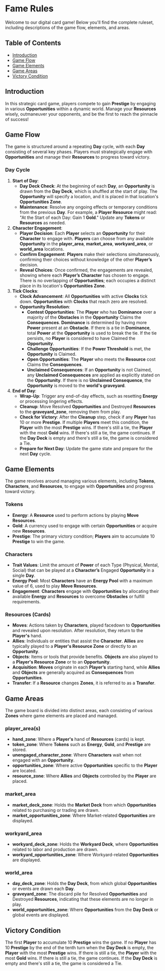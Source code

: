 # Fame Rules
Welcome to our digital card game! Below you'll find the complete ruleset, including descriptions of the game flow, elements, and areas.

## Table of Contents
- [Introduction](#introduction)
- [Game Flow](#game-flow)
- [Game Elements](#game-elements)
- [Game Areas](#game-areas)
- [Victory Condition](#victory-condition)

## Introduction
In this strategic card game, players compete to gain **Prestige** by engaging in various **Opportunities** within a dynamic world. Manage your **Resources** wisely, outmaneuver your opponents, and be the first to reach the pinnacle of success!

## Game Flow
The game is structured around a repeating **Day** cycle, with each **Day** consisting of several key phases. Players must strategically engage with **Opportunities** and manage their **Resources** to progress toward victory.

### Day Cycle
1. **Start of Day**:
    - **Day Deck Check**: At the beginning of each **Day**, an **Opportunity** is drawn from the **Day Deck**, which is shuffled at the start of play. The **Opportunity** will specify a location, and it is placed in that location's **Opportunities Zone**.
    - **Maintenance**: Resolve any ongoing effects or temporary conditions from the previous **Day**. For example, a **Player Resource** might read: "At the Start of each Day: Gain 1 **Gold**." Update any **Tokens** or **Resources** as needed.
2. **Character Engagement**:
    - **Player Decision**: Each **Player** selects an **Opportunity** for their **Character** to engage with. **Players** can choose from any available **Opportunity** in the **player_area**, **market_area**, **workyard_area**, or **world_area** locations.
    - **Confirm Engagement**: **Players** make their selections simultaneously, confirming their choices without knowledge of the other **Player’s** decision.
    - **Reveal Choices**: Once confirmed, the engagements are revealed, showing where each **Player’s Character** has chosen to engage. There is no overlapping of **Opportunities**; each occupies a distinct place in its location's **Opportunities Zone**.
3. **Tick Clocks**:
    - **Clock Advancement**: All **Opportunities** with active **Clocks** tick down. **Opportunities** with **Clocks** that reach zero are resolved.
    - **Opportunity Resolution**:
        - **Contest Opportunities**: The **Player** who has **Dominance** over a majority of the **Obstacles** in the **Opportunity** Claims the **Consequences**. **Dominance** is determined by having more **Power** present at an **Obstacle**. If there is a tie in **Dominance**, total **Power** at the **Opportunity** is used to break the tie. If the tie persists, no **Player** is considered to have Claimed the **Opportunity**.
        - **Challenge Opportunities**: If the **Power Threshold** is met, the **Opportunity** is Claimed.
        - **Open Opportunities**: The **Player** who meets the **Resource** cost Claims the **Consequences**.
        - **Unclaimed Consequences**: If an **Opportunity** is not Claimed, any **Unclaimed Consequences** are applied as explicitly stated on the **Opportunity**. If there is no **Unclaimed Consequence**, the **Opportunity** is moved to the **world's graveyard**.
4. **End of Day**:
    - **Wrap-Up**: Trigger any end-of-day effects, such as resetting **Energy** or processing lingering effects.
    - **Cleanup**: Move Resolved **Opportunities** and Destroyed **Resources** to the **graveyard_zone**, removing them from play.
    - **Check for Victory**: After the **Cleanup** step, check if any **Player** has 10 or more **Prestige**. If multiple **Players** meet this condition, the **Player** with the most **Prestige** wins. If there's still a tie, the **Player** with the most **Gold** wins. If there's still a tie, the game continues. If the **Day Deck** is empty and there's still a tie, the game is considered a Tie.
    - **Prepare for Next Day**: Update the game state and prepare for the next **Day** cycle.

## Game Elements
The game revolves around managing various elements, including **Tokens**, **Characters**, and **Resources**, to engage with **Opportunities** and progress toward victory.

### Tokens
- **Energy**: A **Resource** used to perform actions by playing **Move Resources**.
- **Gold**: A currency used to engage with certain **Opportunities** or acquire new **Resources**.
- **Prestige**: The primary victory condition; **Players** aim to accumulate 10 **Prestige** to win the game.

### Characters
- **Trait Values**: Limit the amount of **Power** of each Type (Physical, Mental, Social) that can be played at a **Character’s** Engaged **Opportunity** in a single **Day**.
- **Energy Pool**: Most **Characters** have an **Energy Pool** with a maximum value of 6, used to play **Move Resources**.
- **Engagement**: **Characters** engage with **Opportunities** by allocating their available **Energy** and **Resources** to overcome **Obstacles** or fulfill requirements.

### Resources (Cards)
- **Moves**: Actions taken by **Characters**, played facedown to **Opportunities** and revealed upon resolution. After resolution, they return to the **Player's** hand.
- **Allies**: Individuals or entities that assist the **Character**. **Allies** are typically played to a **Player's Resource Zone** or directly to an **Opportunity**.
- **Objects**: Items or tools that provide benefits. **Objects** are also played to a **Player's Resource Zone** or to an **Opportunity**.
- **Acquisition**: **Moves** originate in each **Player’s** starting hand, while **Allies** and **Objects** are generally acquired as **Consequences** from **Opportunities**.
- **Transfer**: If a **Resource** changes **Zones**, it is referred to as a **Transfer**.

## Game Areas
The game board is divided into distinct areas, each consisting of various **Zones** where game elements are placed and managed.

### player_area(s)
- **hand_zone**: Where a **Player's** hand of **Resources** (cards) is kept.
- **token_zone**: Where **Tokens** such as **Energy**, **Gold**, and **Prestige** are stored.
- **unengaged_character_zone**: Where **Characters** wait when not engaged with an **Opportunity**.
- **opportunities_zone**: Where active **Opportunities** specific to the **Player** are located.
- **resource_zone**: Where **Allies** and **Objects** controlled by the **Player** are placed.

### market_area
- **market_deck_zone**: Holds the **Market Deck** from which **Opportunities** related to purchasing or trading are drawn.
- **market_opportunities_zone**: Where Market-related **Opportunities** are displayed.

### workyard_area
- **workyard_deck_zone**: Holds the **Workyard Deck**, where **Opportunities** related to labor and production are drawn.
- **workyard_opportunities_zone**: Where Workyard-related **Opportunities** are displayed.

### world_area
- **day_deck_zone**: Holds the **Day Deck**, from which global **Opportunities** or events are drawn each **Day**.
- **graveyard_zone**: The discard pile for Resolved **Opportunities** and Destroyed **Resources**, indicating that these elements are no longer in play.
- **world_opportunities_zone**: Where **Opportunities** from the **Day Deck** or global events are displayed.

## Victory Condition
The first **Player** to accumulate 10 **Prestige** wins the game. If no **Player** has 10 **Prestige** by the end of the tenth turn when the **Day Deck** is empty, the **Player** with the most **Prestige** wins. If there is still a tie, the **Player** with the most **Gold** wins. If there is still a tie, the game continues. If the **Day Deck** is empty and there's still a tie, the game is considered a Tie.
